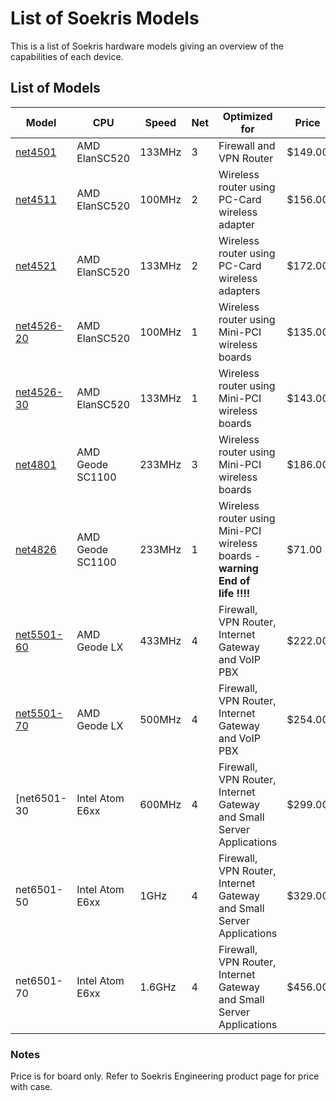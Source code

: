 # List of Soekris Models

This is a list of Soekris hardware models giving an overview of the capabilities of each device.

## List of Models

|  Model |  CPU |  Speed |  Net |  Optimized for |  Price |
| ------ | ---- | ------ | ---- | -------------- | ------ |
| [net4501](Net4501.md "Net4501") |  AMD ElanSC520 |  133MHz |  3 |  Firewall and VPN Router |  $149.00 |
| [net4511](Net4511.md "Net4511") |  AMD ElanSC520 |  100MHz |  2 |  Wireless router using PC-Card wireless adapter |  $156.00 |
| [net4521](Net4521.md "Net4521") |  AMD ElanSC520 |  133MHz |  2 |  Wireless router using PC-Card wireless adapters |  $172.00 |
| [net4526-20](Net4526.md "Net4526") |  AMD ElanSC520 |  100MHz |  1 |  Wireless router using Mini-PCI wireless boards |  $135.00 |
| [net4526-30](Net4526.md "Net4526") |  AMD ElanSC520 |  133MHz |  1 |  Wireless router using Mini-PCI wireless boards |  $143.00 |
| [net4801](Net4801.md "Net4801") |  AMD Geode SC1100 |  233MHz |  3 |  Wireless router using Mini-PCI wireless boards |  $186.00 |
| [net4826](Net4826.md "Net4826") |  AMD Geode SC1100 |  233MHz |  1 |  Wireless router using Mini-PCI wireless boards - **warning End of life !!!!** |  $71.00 |
| [net5501-60](Net5501.md "Net5501") |  AMD Geode LX |  433MHz |  4 |  Firewall, VPN Router, Internet Gateway and VoIP PBX |  $222.00 |
| [net5501-70](Net5501.md "Net5501") |  AMD Geode LX |  500MHz |  4 |  Firewall, VPN Router, Internet Gateway and VoIP PBX |  $254.00 |
| [net6501-30 |  Intel Atom E6xx |  600MHz |  4 |  Firewall, VPN Router, Internet Gateway and Small Server Applications |  $299.00 |
| net6501-50 |  Intel Atom E6xx |  1GHz |  4 |  Firewall, VPN Router, Internet Gateway and Small Server Applications |  $329.00 |
| net6501-70 |  Intel Atom E6xx |  1.6GHz |  4 |  Firewall, VPN Router, Internet Gateway and Small Server Applications |  $456.00 |

### Notes

Price is for board only. Refer to Soekris Engineering product page for price with case.
